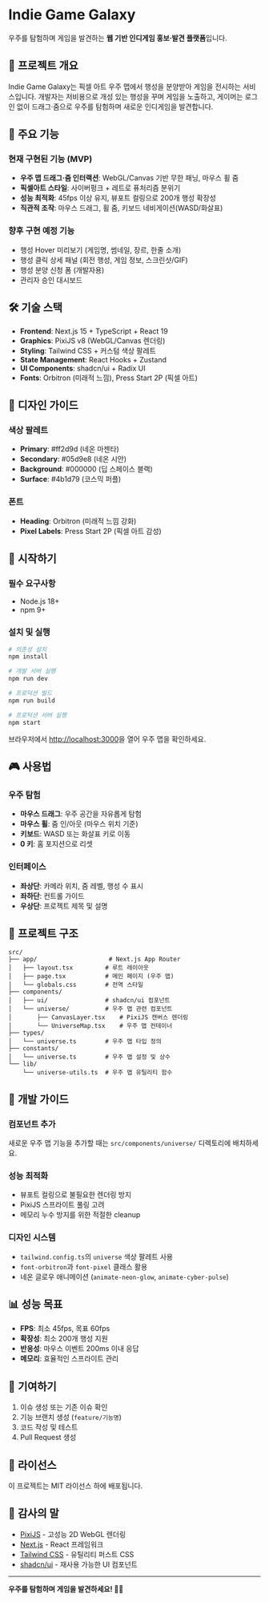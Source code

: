 # Indie Game Galaxy

우주를 탐험하며 게임을 발견하는 **웹 기반 인디게임 홍보·발견 플랫폼**입니다.

## 🌟 프로젝트 개요

Indie Game Galaxy는 픽셀 아트 우주 맵에서 행성을 분양받아 게임을 전시하는 서비스입니다. 개발자는 저비용으로 개성 있는 행성을 꾸며 게임을 노출하고, 게이머는 로그인 없이 드래그·줌으로 우주를 탐험하며 새로운 인디게임을 발견합니다.

## 🚀 주요 기능

### 현재 구현된 기능 (MVP)
- **우주 맵 드래그·줌 인터랙션**: WebGL/Canvas 기반 무한 패닝, 마우스 휠 줌
- **픽셀아트 스타일**: 사이버펑크 + 레트로 퓨처리즘 분위기
- **성능 최적화**: 45fps 이상 유지, 뷰포트 컬링으로 200개 행성 확장성
- **직관적 조작**: 마우스 드래그, 휠 줌, 키보드 네비게이션(WASD/화살표)

### 향후 구현 예정 기능
- 행성 Hover 미리보기 (게임명, 썸네일, 장르, 한줄 소개)
- 행성 클릭 상세 패널 (회전 행성, 게임 정보, 스크린샷/GIF)
- 행성 분양 신청 폼 (개발자용)
- 관리자 승인 대시보드

## 🛠️ 기술 스택

- **Frontend**: Next.js 15 + TypeScript + React 19
- **Graphics**: PixiJS v8 (WebGL/Canvas 렌더링)
- **Styling**: Tailwind CSS + 커스텀 색상 팔레트
- **State Management**: React Hooks + Zustand
- **UI Components**: shadcn/ui + Radix UI
- **Fonts**: Orbitron (미래적 느낌), Press Start 2P (픽셀 아트)

## 🎨 디자인 가이드

### 색상 팔레트
- **Primary**: #ff2d9d (네온 마젠타)
- **Secondary**: #05d9e8 (네온 시안)
- **Background**: #000000 (딥 스페이스 블랙)
- **Surface**: #4b1d79 (코스믹 퍼플)

### 폰트
- **Heading**: Orbitron (미래적 느낌 강화)
- **Pixel Labels**: Press Start 2P (픽셀 아트 감성)

## 🚀 시작하기

### 필수 요구사항
- Node.js 18+ 
- npm 9+

### 설치 및 실행

```bash
# 의존성 설치
npm install

# 개발 서버 실행
npm run dev

# 프로덕션 빌드
npm run build

# 프로덕션 서버 실행
npm start
```

브라우저에서 [http://localhost:3000](http://localhost:3000)을 열어 우주 맵을 확인하세요.

## 🎮 사용법

### 우주 탐험
- **마우스 드래그**: 우주 공간을 자유롭게 탐험
- **마우스 휠**: 줌 인/아웃 (마우스 위치 기준)
- **키보드**: WASD 또는 화살표 키로 이동
- **0 키**: 홈 포지션으로 리셋

### 인터페이스
- **좌상단**: 카메라 위치, 줌 레벨, 행성 수 표시
- **좌하단**: 컨트롤 가이드
- **우상단**: 프로젝트 제목 및 설명

## 📁 프로젝트 구조

```
src/
├── app/                    # Next.js App Router
│   ├── layout.tsx         # 루트 레이아웃
│   ├── page.tsx           # 메인 페이지 (우주 맵)
│   └── globals.css        # 전역 스타일
├── components/
│   ├── ui/                # shadcn/ui 컴포넌트
│   └── universe/          # 우주 맵 관련 컴포넌트
│       ├── CanvasLayer.tsx    # PixiJS 캔버스 렌더링
│       └── UniverseMap.tsx    # 우주 맵 컨테이너
├── types/
│   └── universe.ts        # 우주 맵 타입 정의
├── constants/
│   └── universe.ts        # 우주 맵 설정 및 상수
└── lib/
    └── universe-utils.ts  # 우주 맵 유틸리티 함수
```

## 🔧 개발 가이드

### 컴포넌트 추가
새로운 우주 맵 기능을 추가할 때는 `src/components/universe/` 디렉토리에 배치하세요.

### 성능 최적화
- 뷰포트 컬링으로 불필요한 렌더링 방지
- PixiJS 스프라이트 풀링 고려
- 메모리 누수 방지를 위한 적절한 cleanup

### 디자인 시스템
- `tailwind.config.ts`의 `universe` 색상 팔레트 사용
- `font-orbitron`과 `font-pixel` 클래스 활용
- 네온 글로우 애니메이션 (`animate-neon-glow`, `animate-cyber-pulse`)

## 📊 성능 목표

- **FPS**: 최소 45fps, 목표 60fps
- **확장성**: 최소 200개 행성 지원
- **반응성**: 마우스 이벤트 200ms 이내 응답
- **메모리**: 효율적인 스프라이트 관리

## 🤝 기여하기

1. 이슈 생성 또는 기존 이슈 확인
2. 기능 브랜치 생성 (`feature/기능명`)
3. 코드 작성 및 테스트
4. Pull Request 생성

## 📄 라이선스

이 프로젝트는 MIT 라이선스 하에 배포됩니다.

## 🌟 감사의 말

- [PixiJS](https://pixijs.com/) - 고성능 2D WebGL 렌더링
- [Next.js](https://nextjs.org/) - React 프레임워크
- [Tailwind CSS](https://tailwindcss.com/) - 유틸리티 퍼스트 CSS
- [shadcn/ui](https://ui.shadcn.com/) - 재사용 가능한 UI 컴포넌트

---

**우주를 탐험하며 게임을 발견하세요! 🚀✨**
